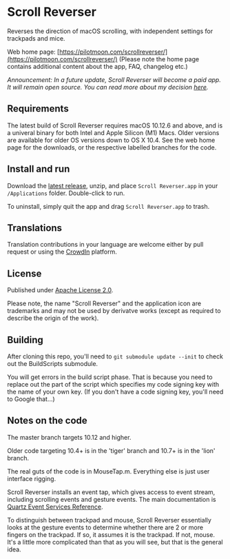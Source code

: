 # Scroll Reverser

Reverses the direction of macOS scrolling, with independent settings for trackpads and mice.

Web home page: [https://pilotmoon.com/scrollreverser/](https://pilotmoon.com/scrollreverser/) (Please note the home page contains additional content about the app, FAQ, changelog etc.)

*Announcement: In a future update, Scroll Reverser will become a paid app. It will remain open source. You can read more about my decision [here](https://pilotmoon.com/blog/2020/12/09/scroll-reverser-1-8).*

## Requirements

The latest build of Scroll Reverser requires macOS 10.12.6 and above, and is a univeral binary for both Intel and Apple Silicon (M1) Macs. Older versions are available for older OS  versions down to OS X 10.4. See the web home page for the downloads, or the respective labelled branches for the code.

## Install and run

Download the [latest release](https://github.com/pilotmoon/Scroll-Reverser/releases/latest), unzip, and place `Scroll Reverser.app` in your `/Applications` folder. Double-click to run.

To uninstall, simply quit the app and drag `Scroll Reverser.app` to trash.

## Translations

Translation contributions in your language are welcome either by pull request or using the [CrowdIn](https://crowdin.com/project/pilotmoon-apps) platform.

## License

Published under [Apache License 2.0](http://www.apache.org/licenses/LICENSE-2.0).

Please note, the name "Scroll Reverser" and the application icon are trademarks and may not be used by derivatve works (except as required to describe the origin of the work).

## Building

After cloning this repo, you'll need to `git submodule update --init` to check out the BuildScripts submodule.

You will get errors in the build script phase. That is because you need to replace out the part of the script which specifies my code signing key with the name of your own key. (If you don't have a code signing key, you'll need to Google that...)

## Notes on the code

The master branch targets 10.12 and higher.

Older code targeting 10.4+ is in the 'tiger' branch and 10.7+ is in the 'lion' branch.

The real guts of the code is in MouseTap.m. Everything else is just user interface rigging.

Scroll Reverser installs an event tap, which gives access to event stream, including scrolling events and gesture events. The main documentation is [Quartz Event Services Reference](https://developer.apple.com/library/mac/documentation/Carbon/Reference/QuartzEventServicesRef/).

To distinguish between trackpad and mouse, Scroll Reverser essentially looks at the gesture events to determine whether there are 2 or more fingers on the trackpad. If so, it assumes it is the trackpad. If not, mouse. It's a little more complicated than that as you will see, but that is the general idea.
